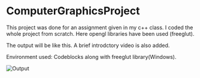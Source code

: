 # ComputerGraphicsProject

This project was done for an assignment given in my c++ class. I coded the whole project from scratch. Here opengl libraries have been used (freeglut).

The output will be like this. A brief introdctory video is also added. 

Environment used: Codeblocks along with freeglut library(Windows).

![Output](https://user-images.githubusercontent.com/54031572/229291916-dc6ccb91-462a-4729-a521-b43397da53b8.jpg)
